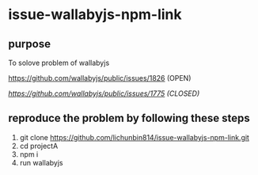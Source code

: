 # issue-wallabyjs-npm-link

## purpose

To solove problem of wallabyjs

https://github.com/wallabyjs/public/issues/1826 (OPEN)

*https://github.com/wallabyjs/public/issues/1775 (CLOSED)*

## reproduce the problem by following these steps
   1. git clone https://github.com/lichunbin814/issue-wallabyjs-npm-link.git
   2. cd projectA
   3. npm i 
   4. run wallabyjs
